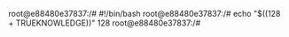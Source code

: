 root@e88480e37837:/# #!/bin/bash
root@e88480e37837:/# echo "$((128 + TRUEKNOWLEDGE))"
128
root@e88480e37837:/#
